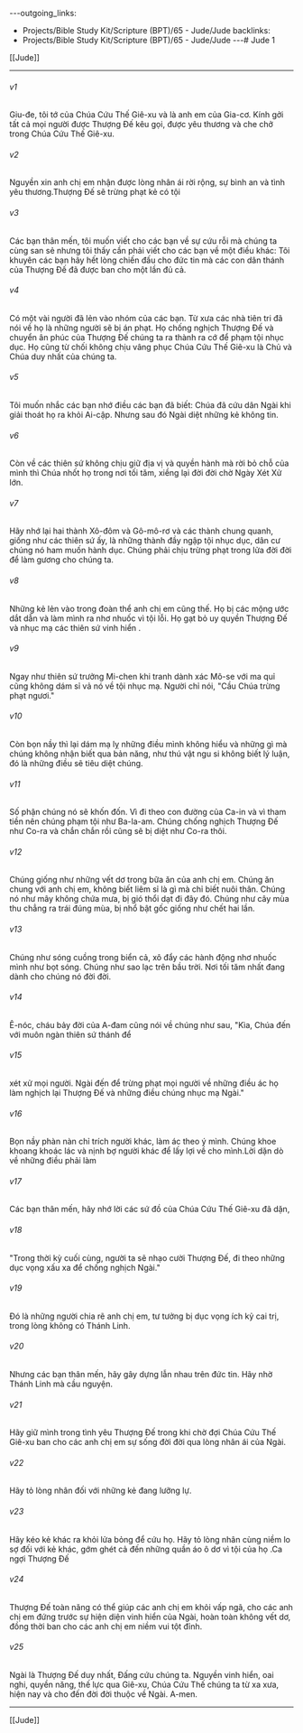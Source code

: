 ---outgoing_links:
  - Projects/Bible Study Kit/Scripture (BPT)/65 - Jude/Jude
backlinks:
  - Projects/Bible Study Kit/Scripture (BPT)/65 - Jude/Jude
---# Jude 1

[[Jude]]
***



###### v1 
Giu-đe, tôi tớ của Chúa Cứu Thế Giê-xu và là anh em của Gia-cơ. Kính gởi tất cả mọi người được Thượng Đế kêu gọi, được yêu thương và che chở trong Chúa Cứu Thế Giê-xu. 

###### v2 
Nguyền xin anh chị em nhận được lòng nhân ái rời rộng, sự bình an và tình yêu thương.Thượng Đế sẽ trừng phạt kẻ có tội 

###### v3 
Các bạn thân mến, tôi muốn viết cho các bạn về sự cứu rỗi mà chúng ta cùng san sẻ nhưng tôi thấy cần phải viết cho các bạn về một điều khác: Tôi khuyên các bạn hãy hết lòng chiến đấu cho đức tin mà các con dân thánh của Thượng Đế đã được ban cho một lần đủ cả. 

###### v4 
Có một vài người đã lẻn vào nhóm của các bạn. Từ xưa các nhà tiên tri đã nói về họ là những người sẽ bị án phạt. Họ chống nghịch Thượng Đế và chuyển ân phúc của Thượng Đế chúng ta ra thành ra cớ để phạm tội nhục dục. Họ cũng từ chối không chịu vâng phục Chúa Cứu Thế Giê-xu là Chủ và Chúa duy nhất của chúng ta. 

###### v5 
Tôi muốn nhắc các bạn nhớ điều các bạn đã biết: Chúa đã cứu dân Ngài khi giải thoát họ ra khỏi Ai-cập. Nhưng sau đó Ngài diệt những kẻ không tin. 

###### v6 
Còn về các thiên sứ không chịu giữ địa vị và quyền hành mà rời bỏ chỗ của mình thì Chúa nhốt họ trong nơi tối tăm, xiềng lại đời đời chờ Ngày Xét Xử lớn. 

###### v7 
Hãy nhớ lại hai thành Xô-đôm và Gô-mô-rơ và các thành chung quanh, giống như các thiên sứ ấy, là những thành đầy ngập tội nhục dục, dân cư chúng nó ham muốn hành dục. Chúng phải chịu trừng phạt trong lửa đời đời để làm gương cho chúng ta. 

###### v8 
Những kẻ lẻn vào trong đoàn thể anh chị em cũng thế. Họ bị các mộng ước dắt dẫn và làm mình ra nhơ nhuốc vì tội lỗi. Họ gạt bỏ uy quyền Thượng Đế và nhục mạ các thiên sứ vinh hiển . 

###### v9 
Ngay như thiên sứ trưởng Mi-chen khi tranh dành xác Mô-se với ma quỉ cũng không dám sỉ vả nó về tội nhục mạ. Người chỉ nói, "Cầu Chúa trừng phạt ngươi." 

###### v10 
Còn bọn nầy thì lại dám mạ lỵ những điều mình không hiểu và những gì mà chúng không nhận biết qua bản năng, như thú vật ngu si không biết lý luận, đó là những điều sẽ tiêu diệt chúng. 

###### v11 
Số phận chúng nó sẽ khốn đốn. Vì đi theo con đường của Ca-in và vì tham tiền nên chúng phạm tội như Ba-la-am. Chúng chống nghịch Thượng Đế như Co-ra và chắn chắn rồi cũng sẽ bị diệt như Co-ra thôi. 

###### v12 
Chúng giống như những vết dơ trong bữa ăn của anh chị em. Chúng ăn chung với anh chị em, không biết liêm sỉ là gì mà chỉ biết nuôi thân. Chúng nó như mây không chứa mưa, bị gió thổi dạt đi đây đó. Chúng như cây mùa thu chẳng ra trái đúng mùa, bị nhổ bật gốc giống như chết hai lần. 

###### v13 
Chúng như sóng cuồng trong biển cả, xô đẩy các hành động nhơ nhuốc mình như bọt sóng. Chúng như sao lạc trên bầu trời. Nơi tối tăm nhất đang dành cho chúng nó đời đời. 

###### v14 
Ê-nóc, cháu bảy đời của A-đam cũng nói về chúng như sau, "Kìa, Chúa đến với muôn ngàn thiên sứ thánh để 

###### v15 
xét xử mọi người. Ngài đến để trừng phạt mọi người về những điều ác họ làm nghịch lại Thượng Đế và những điều chúng nhục mạ Ngài." 

###### v16 
Bọn nầy phàn nàn chỉ trích người khác, làm ác theo ý mình. Chúng khoe khoang khoác lác và nịnh bợ người khác để lấy lợi về cho mình.Lời dặn dò về những điều phải làm 

###### v17 
Các bạn thân mến, hãy nhớ lời các sứ đồ của Chúa Cứu Thế Giê-xu đã dặn, 

###### v18 
"Trong thời kỳ cuối cùng, người ta sẽ nhạo cười Thượng Đế, đi theo những dục vọng xấu xa để chống nghịch Ngài." 

###### v19 
Đó là những người chia rẽ anh chị em, tư tưởng bị dục vọng ích kỷ cai trị, trong lòng không có Thánh Linh. 

###### v20 
Nhưng các bạn thân mến, hãy gây dựng lẫn nhau trên đức tin. Hãy nhờ Thánh Linh mà cầu nguyện. 

###### v21 
Hãy giữ mình trong tình yêu Thượng Đế trong khi chờ đợi Chúa Cứu Thế Giê-xu ban cho các anh chị em sự sống đời đời qua lòng nhân ái của Ngài. 

###### v22 
Hãy tỏ lòng nhân đối với những kẻ đang lưỡng lự. 

###### v23 
Hãy kéo kẻ khác ra khỏi lửa bỏng để cứu họ. Hãy tỏ lòng nhân cùng niềm lo sợ đối với kẻ khác, gớm ghét cả đến những quần áo ô dơ vì tội của họ .Ca ngợi Thượng Đế 

###### v24 
Thượng Đế toàn năng có thể giúp các anh chị em khỏi vấp ngã, cho các anh chị em đứng trước sự hiện diện vinh hiển của Ngài, hoàn toàn không vết dơ, đồng thời ban cho các anh chị em niềm vui tột đỉnh. 

###### v25 
Ngài là Thượng Đế duy nhất, Đấng cứu chúng ta. Nguyền vinh hiển, oai nghi, quyền năng, thế lực qua Giê-xu, Chúa Cứu Thế chúng ta từ xa xưa, hiện nay và cho đến đời đời thuộc về Ngài. A-men.

***
[[Jude]]
